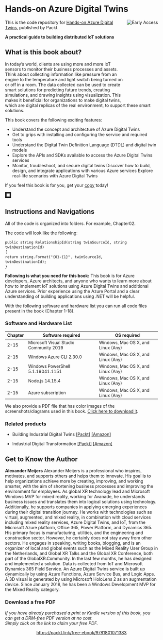 


# Hands-on Azure Digital Twins

<a href="https://www.packtpub.com/iot-hardware/hands-on-azure-digital-twins?utm_source=github&utm_medium=repository&utm_campaign=9781801071383"><img src="https://static.packt-cdn.com/products/9781801071383/cover/smaller" alt="Early Access" height="256px" align="right"></a>

This is the code repository for [Hands-on Azure Digital Twins](https://www.packtpub.com/iot-hardware/hands-on-azure-digital-twins?utm_source=github&utm_medium=repository&utm_campaign=9781801071383), published by Packt.

**A practical guide to building distributed IoT solutions**

## What is this book about?
In today’s world, clients are using more and more IoT sensors to monitor their business processes and assets. Think about collecting information like pressure from an engine to the temperature and light switch being turned on or off in a room. The data collected can be used to create smart solutions for predicting future trends, creating simulations, and drawing insights using visualization. This makes it beneficial for organizations to make digital twins, which are digital replicas of the real environment, to support these smart solutions. 

This book covers the following exciting features:
* Understand the concept and architecture of Azure Digital Twins
* Get to grips with installing and configuring the service and required tools
* Understand the Digital Twin Definition Language (DTDL) and digital twin models
* Explore the APIs and SDKs available to access the Azure Digital Twins services
* Monitor, troubleshoot, and secure digital twins
Discover how to build, design, and integrate applications with various Azure services
Explore real-life scenarios with Azure Digital Twins

If you feel this book is for you, get your [copy](https://www.amazon.com/dp/1801071381) today!

<a href="https://www.packtpub.com/?utm_source=github&utm_medium=banner&utm_campaign=GitHubBanner"><img src="https://raw.githubusercontent.com/PacktPublishing/GitHub/master/GitHub.png" 
alt="https://www.packtpub.com/" border="5" /></a>

## Instructions and Navigations
All of the code is organized into folders. For example, Chapter02.

The code will look like the following:
```
public string RelationshipId(string twinSourceId, string
twinDestinationId)
{
return string.Format("{0}-{1}", twinSourceId,
twinDestinationId);
}
```

**Following is what you need for this book:**
This book is for Azure developers, Azure architects, and anyone who wants to learn more about how to implement IoT solutions using Azure Digital Twins and additional Azure services. Prior experience using the Azure Portal and a clear understanding of building applications using .NET will be helpful.

With the following software and hardware list you can run all code files present in the book (Chapter 1-18).
### Software and Hardware List
| Chapter | Software required | OS required |
| -------- | ------------------------------------ | ----------------------------------- |
| 2-15 | Microsoft Visual Studio Community 2019 | Windows, Mac OS X, and Linux (Any) |
| 2-15 | Windows Azure CLI 2.30.0 | Windows, Mac OS X, and Linux (Any) |
| 2-15 | Windows PowerShell 5.1.19041.1151 | Windows, Mac OS X, and Linux (Any) |
| 2-15 | Node.js 14.15.4 | Windows, Mac OS X, and Linux (Any) |
| 2-15 |  Azure subscription | Windows, Mac OS X, and Linux (Any) |

We also provide a PDF file that has color images of the screenshots/diagrams used in this book. [Click here to download it](https://static.packt-cdn.com/downloads/9781801071383_ColorImages.pdf).

### Related products
* Building Industrial Digital Twins [[Packt]](https://www.packtpub.com/product/building-industrial-digital-twins/9781839219078?utm_source=github&utm_medium=repository&utm_campaign=9781839219078) [[Amazon]](https://www.amazon.com/dp/1839219076)

* Industrial Digital Transformation [[Packt]](https://www.packtpub.com/product/industrial-digital-transformation/9781800207677?utm_source=github&utm_medium=repository&utm_campaign=9781800207677) [[Amazon]](https://www.amazon.com/dp/1800207670)

## Get to Know the Author
**Alexander Meijers**
Alexander Meijers is a professional who inspires, motivates, and supports others and helps them to innovate. His goal is to help organizations achieve more by creating, improving, and working smarter, with the aim of shortening business processes and improving the environment for employees.
As global XR technology lead and Microsoft Windows MVP for mixed reality, working for Avanade, he understands business issues and translates them into logical solutions using technology. Additionally, he supports companies in applying emerging experiences during their digital transition journey.
He works with technologies such as virtual, augmented, and mixed reality, in combination with cloud services including mixed reality services, Azure Digital Twins, and IoT, from the Microsoft Azure platform, Office 365, Power Platform, and Dynamics 365.
His primary focus is manufacturing, utilities, and the engineering and construction sector. However, he certainly does not stay away from other sectors.
He engages in speaking, writing books, blogging, and is an organizer of local and global events such as the Mixed Reality User Group in the Netherlands, and Global XR Talks and the Global XR Conference, both part of the GlobalXR.Community.
In the last few months, he has designed and implemented a solution. Data is collected from IoT and Microsoft Dynamics 365 Field Service. An Azure Digital Twins service is built up dynamically by using Azure Functions, Azure Service Bus, and Logic Apps. A 3D visual is generated by using Microsoft HoloLens 2 as an augmentation device.
Since January 2018, he has been a Windows Development MVP for the Mixed Reality category.

### Download a free PDF

 <i>If you have already purchased a print or Kindle version of this book, you can get a DRM-free PDF version at no cost.<br>Simply click on the link to claim your free PDF.</i>
<p align="center"> <a href="https://packt.link/free-ebook/9781801071383">https://packt.link/free-ebook/9781801071383 </a> </p>